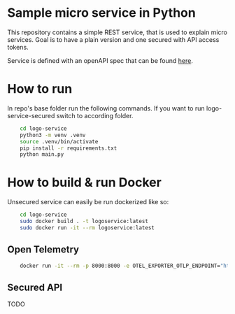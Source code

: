 # Sample micro service in Python

This repository contains a simple REST service, that is used to explain micro services. Goal is to have a plain version and one secured with API access tokens.

Service is defined with an openAPI spec that can be found [here](api-definition/logoservice.yaml).

# How to run
In repo's base folder run the following commands. If you want to run logo-service-secured switch to according folder.
```bash
    cd logo-service
    python3 -m venv .venv
    source .venv/bin/activate
    pip install -r requirements.txt
    python main.py
```

# How to build & run Docker
Unsecured service can easily be run dockerized like so:
```bash
    cd logo-service
    sudo docker build . -t logoservice:latest
    sudo docker run -it --rm logoservice:latest
```

## Open Telemetry

```bash
    docker run -it --rm -p 8000:8000 -e OTEL_EXPORTER_OTLP_ENDPOINT="http://host:port" -e OTEL_SERVICE_NAME=logo-service  logo-service-otel:latest
```    

## Secured API

TODO